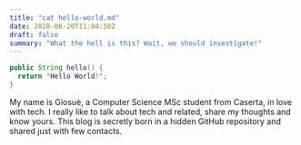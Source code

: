```yaml
---
title: "cat hello-world.md"
date: 2020-06-20T11:04:50Z
draft: false
summary: "What the hell is this? Wait, we should investigate!"
---
```


```java
public String hello() {
  return 'Hello World!';
}
```

My name is Giosuè, a Computer Science MSc student from Caserta, in love with tech. I really like to talk about tech and related, share my thoughts and know yours. This blog is secretly born in a hidden GitHub repository and shared just with few contacts.
